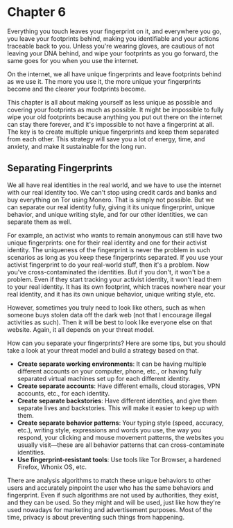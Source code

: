 # Chapter 6

Everything you touch leaves your fingerprint on it, and everywhere you go, you leave your footprints behind, making you identifiable and your actions traceable back to you. Unless you're wearing gloves, are cautious of not leaving your DNA behind, and wipe your footprints as you go forward, the same goes for you when you use the internet.

On the internet, we all have unique fingerprints and leave footprints behind as we use it. The more you use it, the more unique your fingerprints become and the clearer your footprints become.

This chapter is all about making yourself as less unique as possible and covering your footprints as much as possible. It might be impossible to fully wipe your old footprints because anything you put out there on the internet can stay there forever, and it's impossible to not have a fingerprint at all. The key is to create multiple unique fingerprints and keep them separated from each other. This strategy will save you a lot of energy, time, and anxiety, and make it sustainable for the long run.

## Separating Fingerprints

We all have real identities in the real world, and we have to use the internet with our real identity too. We can't stop using credit cards and banks and buy everything on Tor using Monero. That is simply not possible. But we can separate our real identity fully, giving it its unique fingerprint, unique behavior, and unique writing style, and for our other identities, we can separate them as well.

For example, an activist who wants to remain anonymous can still have two unique fingerprints: one for their real identity and one for their activist identity. The uniqueness of the fingerprint is never the problem in such scenarios as long as you keep these fingerprints separated. If you use your activist fingerprint to do your real-world stuff, then it's a problem. Now you've cross-contaminated the identities. But if you don't, it won't be a problem. Even if they start tracking your activist identity, it won't lead them to your real identity. It has its own footprint, which traces nowhere near your real identity, and it has its own unique behavior, unique writing style, etc.

However, sometimes you truly need to look like others, such as when someone buys stolen data off the dark web (not that I encourage illegal activities as such). Then it will be best to look like everyone else on that website. Again, it all depends on your threat model.

How can you separate your fingerprints? Here are some tips, but you should take a look at your threat model and build a strategy based on that.

- **Create separate working environments**: It can be having multiple different accounts on your computer, phone, etc., or having fully separated virtual machines set up for each different identity.
- **Create separate accounts**: Have different emails, cloud storages, VPN accounts, etc., for each identity.
- **Create separate backstories**: Have different identities, and give them separate lives and backstories. This will make it easier to keep up with them.
- **Create separate behavior patterns**: Your typing style (speed, accuracy, etc.), writing style, expressions and words you use, the way you respond, your clicking and mouse movement patterns, the websites you usually visit—these are all behavior patterns that can cross-contaminate identities.
- **Use fingerprint-resistant tools**: Use tools like Tor Browser, a hardened Firefox, Whonix OS, etc.

There are analysis algorithms to match these unique behaviors to other users and accurately pinpoint the user who has the same behaviors and fingerprint. Even if such algorithms are not used by authorities, they exist, and they can be used. So they might and will be used, just like how they're used nowadays for marketing and advertisement purposes. Most of the time, privacy is about preventing such things from happening.
